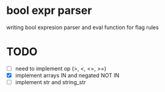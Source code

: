 # bool expr parser

writing bool expresion parser and eval function for flag rules

# TODO

- [ ] need to implement op (>, <, <=, >=)
- [x] implement arrays IN and negated NOT IN
- [ ] implement str and string_str

